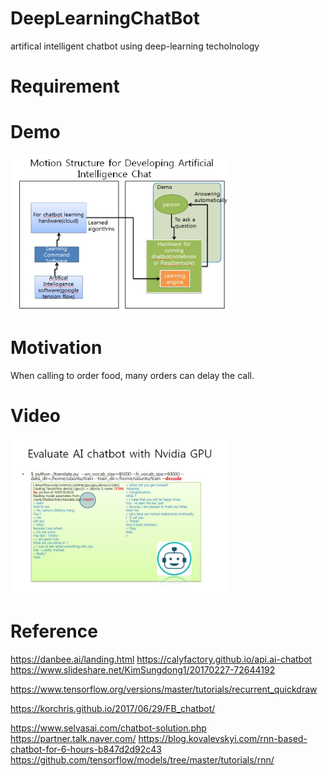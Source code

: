 # DeepLearningChatBot
artifical intelligent chatbot using deep-learning techolnology

# Requirement


# Demo
<img src=https://github.com/Limsuyoun/DeepLearningChatBot/blob/master/image/dd.JPG border=0 width=350 height=250> </img>


# Motivation
When calling to order food, many orders can delay the call.

# Video
<img src=https://github.com/Limsuyoun/DeepLearningChatBot/blob/master/image/demo..JPG border=0 width=350 height=250> </img>

# Reference
https://danbee.ai/landing.html 
https://calyfactory.github.io/api.ai-chatbot
https://www.slideshare.net/KimSungdong1/20170227-72644192 

https://www.tensorflow.org/versions/master/tutorials/recurrent_quickdraw

https://korchris.github.io/2017/06/29/FB_chatbot/ 

https://www.selvasai.com/chatbot-solution.php 
https://partner.talk.naver.com/
https://blog.kovalevskyi.com/rnn-based-chatbot-for-6-hours-b847d2d92c43 
https://github.com/tensorflow/models/tree/master/tutorials/rnn/ 
